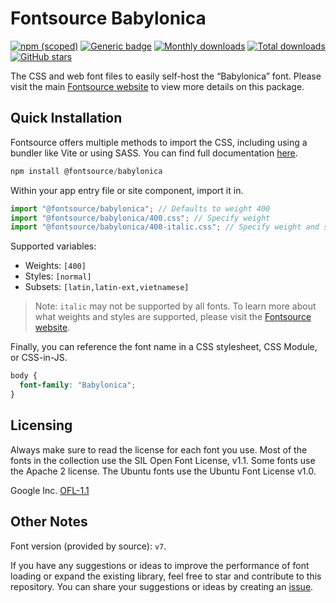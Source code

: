 # Fontsource Babylonica

[![npm (scoped)](https://img.shields.io/npm/v/@fontsource/babylonica?color=brightgreen)](https://www.npmjs.com/package/@fontsource/babylonica) [![Generic badge](https://img.shields.io/badge/fontsource-passing-brightgreen)](https://github.com/fontsource/fontsource) [![Monthly downloads](https://badgen.net/npm/dm/@fontsource/babylonica)](https://github.com/fontsource/fontsource) [![Total downloads](https://badgen.net/npm/dt/@fontsource/babylonica)](https://github.com/fontsource/fontsource) [![GitHub stars](https://img.shields.io/github/stars/fontsource/fontsource.svg?style=social&label=Star)](https://github.com/fontsource/fontsource/stargazers)

The CSS and web font files to easily self-host the “Babylonica” font. Please visit the main [Fontsource website](https://fontsource.org/fonts/babylonica) to view more details on this package.

## Quick Installation

Fontsource offers multiple methods to import the CSS, including using a bundler like Vite or using SASS. You can find full documentation [here](https://fontsource.org/docs/getting-started/introduction).

```javascript
npm install @fontsource/babylonica
```

Within your app entry file or site component, import it in.

```javascript
import "@fontsource/babylonica"; // Defaults to weight 400
import "@fontsource/babylonica/400.css"; // Specify weight
import "@fontsource/babylonica/400-italic.css"; // Specify weight and style
```

Supported variables:
- Weights: `[400]`
- Styles: `[normal]`
- Subsets: `[latin,latin-ext,vietnamese]`

> Note: `italic` may not be supported by all fonts. To learn more about what weights and styles are supported, please visit the [Fontsource website](https://fontsource.org/fonts/babylonica).

Finally, you can reference the font name in a CSS stylesheet, CSS Module, or CSS-in-JS.

```css
body {
  font-family: "Babylonica";
}
```

## Licensing
Always make sure to read the license for each font you use. Most of the fonts in the collection use the SIL Open Font License, v1.1. Some fonts use the Apache 2 license. The Ubuntu fonts use the Ubuntu Font License v1.0.

Google Inc.
[OFL-1.1](http://scripts.sil.org/OFL)

## Other Notes
Font version (provided by source): `v7`.

If you have any suggestions or ideas to improve the performance of font loading or expand the existing library, feel free to star and contribute to this repository. You can share your suggestions or ideas by creating an [issue](https://github.com/fontsource/fontsource/issues).